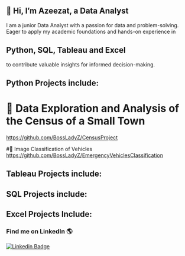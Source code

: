 ## 👋 Hi, I’m Azeezat, a Data Analyst 
<!-- ![Docker](https://img.shields.io/badge/-Docker-fff?&logo=Docker) -->
I am a junior Data Analyst with a passion for data and problem-solving. Eager to apply my academic foundations and hands-on experience in 
## Python, SQL, Tableau and Excel 
to contribute valuable insights for informed decision-making.

## Python Projects include:
# 🎈 Data Exploration and Analysis of the Census of a Small Town
https://github.com/BossLadyZ/CensusProject
 
#🎈 Image Classification of Vehicles
https://github.com/BossLadyZ/EmergencyVehiclesClassification

## Tableau Projects include:

## SQL Projects include:

## Excel Projects Include:

### Find me on LinkedIn 🌎

[![Linkedin Badge](https://img.shields.io/badge/-LinkedIn-blue?style=flat-square&logo=Linkedin&logoColor=white&link=https://www.linkedin.com/in/sambayo/)](https://www.linkedin.com/in/azeezat-busari/)

<!-- - 💞️ I’m looking to collaborate on interesting FrontEnd Web development projects, particularly ones in agriculture.
- 📫 Reach me on busariazeezat@gmail.com | twitter: @azeezatu_ 

-->

<!---
BossLadyZ/BossLadyZ is a ✨ special ✨ repository because its `README.md` (this file) appears on your GitHub profile.
You can click the Preview link to take a look at your changes.
--->



